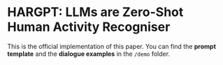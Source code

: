 # HARGPT: LLMs are Zero-Shot Human Activity Recogniser

This is the official implementation of this paper. You can find the **prompt template** and the **dialogue examples** in the `/demo` folder.